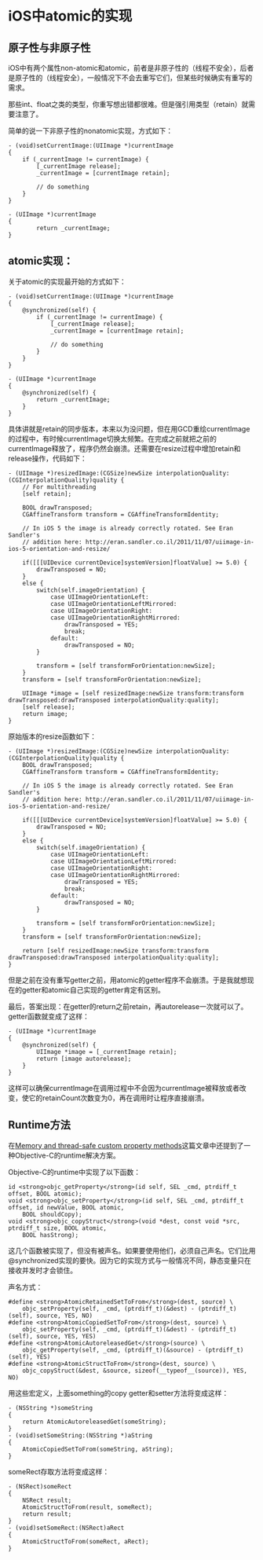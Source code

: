 iOS中atomic的实现
================

原子性与非原子性
--------------

iOS中有两个属性non-atomic和atomic，前者是非原子性的（线程不安全），后者是原子性的（线程安全），一般情况下不会去重写它们，但某些时候确实有重写的需求。

那些int、float之类的类型，你重写想出错都很难。但是强引用类型（retain）就需要注意了。

简单的说一下非原子性的nonatomic实现，方式如下：

	- (void)setCurrentImage:(UIImage *)currentImage
	{
        if (_currentImage != currentImage) {
            [_currentImage release];
            _currentImage = [currentImage retain];
            
            // do something
        }
	}

	- (UIImage *)currentImage
	{
	        return _currentImage;
	}

atomic实现：
---------

关于atomic的实现最开始的方式如下：

	- (void)setCurrentImage:(UIImage *)currentImage
	{
	    @synchronized(self) {
	        if (_currentImage != currentImage) {
	            [_currentImage release];
	            _currentImage = [currentImage retain];
	            
	            // do something
	        }
	    }
	}

	- (UIImage *)currentImage
	{
	    @synchronized(self) {
	        return _currentImage;
	    }
	}

具体讲就是retain的同步版本，本来以为没问题，但在用GCD重绘currentImage的过程中，有时候currentImage切换太频繁。在完成之前就把之前的currentImage释放了，程序仍然会崩溃。还需要在resize过程中增加retain和release操作，代码如下：

	- (UIImage *)resizedImage:(CGSize)newSize interpolationQuality:(CGInterpolationQuality)quality {
	    // For multithreading
	    [self retain];
	    
	    BOOL drawTransposed;
	    CGAffineTransform transform = CGAffineTransformIdentity;
	    
	    // In iOS 5 the image is already correctly rotated. See Eran Sandler's
	    // addition here: http://eran.sandler.co.il/2011/11/07/uiimage-in-ios-5-orientation-and-resize/
	    
	    if([[[UIDevice currentDevice]systemVersion]floatValue] >= 5.0) {
	        drawTransposed = NO;
	    }
	    else {
	        switch(self.imageOrientation) {
	            case UIImageOrientationLeft:
	            case UIImageOrientationLeftMirrored:
	            case UIImageOrientationRight:
	            case UIImageOrientationRightMirrored:
	                drawTransposed = YES;
	                break;
	            default:
	                drawTransposed = NO;
	        }
	        
	        transform = [self transformForOrientation:newSize];
	    }
	    transform = [self transformForOrientation:newSize];
	    
	    UIImage *image = [self resizedImage:newSize transform:transform drawTransposed:drawTransposed interpolationQuality:quality];
	    [self release];
	    return image;
	}

原始版本的resize函数如下：

	- (UIImage *)resizedImage:(CGSize)newSize interpolationQuality:(CGInterpolationQuality)quality {	    
	    BOOL drawTransposed;
	    CGAffineTransform transform = CGAffineTransformIdentity;
	    
	    // In iOS 5 the image is already correctly rotated. See Eran Sandler's
	    // addition here: http://eran.sandler.co.il/2011/11/07/uiimage-in-ios-5-orientation-and-resize/
	    
	    if([[[UIDevice currentDevice]systemVersion]floatValue] >= 5.0) {
	        drawTransposed = NO;
	    }
	    else {
	        switch(self.imageOrientation) {
	            case UIImageOrientationLeft:
	            case UIImageOrientationLeftMirrored:
	            case UIImageOrientationRight:
	            case UIImageOrientationRightMirrored:
	                drawTransposed = YES;
	                break;
	            default:
	                drawTransposed = NO;
	        }
	        
	        transform = [self transformForOrientation:newSize];
	    }
	    transform = [self transformForOrientation:newSize];
	    
	    return [self resizedImage:newSize transform:transform drawTransposed:drawTransposed interpolationQuality:quality];
	}

但是之前在没有重写getter之前，用atomic的getter程序不会崩溃。于是我就想现在的getter和atomic自己实现的getter肯定有区别。

最后，答案出现：在getter的return之前retain，再autorelease一次就可以了。getter函数就变成了这样：

	- (UIImage *)currentImage
	{
	    @synchronized(self) {
	        UIImage *image = [_currentImage retain];
	        return [image autorelease];
	    }
	}

这样可以确保currentImage在调用过程中不会因为currentImage被释放或者改变，使它的retainCount次数变为0，再在调用时让程序直接崩溃。

Runtime方法
----------

在[Memory and thread-safe custom property methods](http://www.cocoawithlove.com/2009/10/memory-and-thread-safe-custom-property.html)这篇文章中还提到了一种Objective-C的runtime解决方案。

Objective-C的runtime中实现了以下函数：

	id <strong>objc_getProperty</strong>(id self, SEL _cmd, ptrdiff_t offset, BOOL atomic);
	void <strong>objc_setProperty</strong>(id self, SEL _cmd, ptrdiff_t offset, id newValue, BOOL atomic,
	    BOOL shouldCopy);
	void <strong>objc_copyStruct</strong>(void *dest, const void *src, ptrdiff_t size, BOOL atomic,
	    BOOL hasStrong);

这几个函数被实现了，但没有被声名。如果要使用他们，必须自己声名。它们比用@synchronized实现的要快。因为它的实现方式与一般情况不同，静态变量只在接收并发时才会锁住。

声名方式：

	#define <strong>AtomicRetainedSetToFrom</strong>(dest, source) \
	    objc_setProperty(self, _cmd, (ptrdiff_t)(&dest) - (ptrdiff_t)(self), source, YES, NO)
	#define <strong>AtomicCopiedSetToFrom</strong>(dest, source) \
	    objc_setProperty(self, _cmd, (ptrdiff_t)(&dest) - (ptrdiff_t)(self), source, YES, YES)
	#define <strong>AtomicAutoreleasedGet</strong>(source) \
	    objc_getProperty(self, _cmd, (ptrdiff_t)(&source) - (ptrdiff_t)(self), YES)
	#define <strong>AtomicStructToFrom</strong>(dest, source) \
	    objc_copyStruct(&dest, &source, sizeof(__typeof__(source)), YES, NO)

用这些宏定义，上面something的copy getter和setter方法将变成这样：

	- (NSString *)someString
	{
	    return AtomicAutoreleasedGet(someString);
	}
	- (void)setSomeString:(NSString *)aString
	{
	    AtomicCopiedSetToFrom(someString, aString);
	}

someRect存取方法将变成这样：

	- (NSRect)someRect
	{
		NSRect result;
		AtomicStructToFrom(result, someRect);
		return result;
	}
	- (void)setSomeRect:(NSRect)aRect
	{
		AtomicStructToFrom(someRect, aRect);
	}

